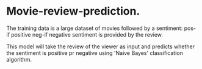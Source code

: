# Movie-review-prediction.

The training data is a large dataset of movies followed by a sentiment:
pos-if positive
neg-if negative sentiment is provided by the review.

This model will take the review of the viewer as input and predicts whether the sentiment is positive pr negative using 'Naive Bayes' classification algorithm.
